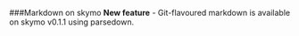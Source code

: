 ###Markdown on skymo
**New feature** - Git-flavoured markdown is available on skymo v0.1.1 using parsedown.
